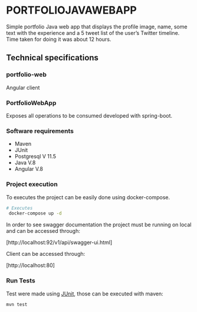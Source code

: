 # PORTFOLIOJAVAWEBAPP
Simple portfolio Java web app that displays the profile image, name, some text with the experience 
and a 5 tweet list of the user’s Twitter timeline. Time taken for doing it was about 12 hours.

## Technical specifications

### portfolio-web
Angular client 

### PortfolioWebApp
Exposes all operations to be consumed developed with spring-boot.


### Software requirements
* Maven
* JUnit
* Postgresql V 11.5
* Java V.8
* Angular V.8


### Project execution

To executes the project can be easily done using docker-compose.
```bash
# Executes
 docker-compose up -d
```

In order to see swagger documentation the project must be running on local and can be accessed through:

[http://localhost:92/v1/api/swagger-ui.html]

Client can be accessed through:

[http://localhost:80]

### Run Tests

Test were made using [JUnit](https://junit.org/junit5/), those can be executed with maven:
```bash
mvn test
```
